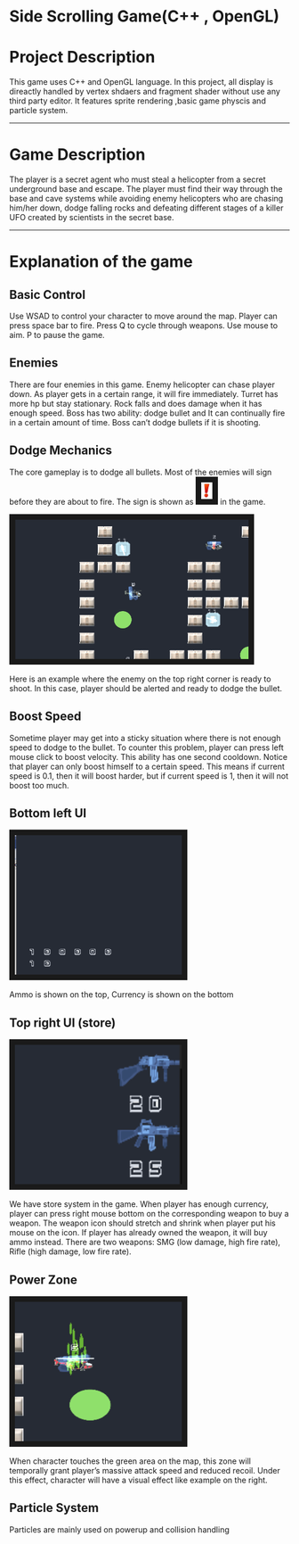 # Side Scrolling Game(C++ , OpenGL)

# Project Description
 This game uses C++ and OpenGL language. In this project, all display is direactly handled by vertex shdaers and fragment shader without use any third party editor. It features sprite rendering ,basic game physcis and particle system.

---

# Game Description
 The player is a secret agent who must steal a helicopter from a secret underground base and escape. The player must find their way through the base and cave systems while avoiding enemy helicopters who are chasing him/her down, dodge falling rocks and defeating different stages of a killer UFO created by scientists in the secret base. 

---

# Explanation of the game

## Basic Control	

Use WSAD to control your character to move around the map. Player can press space bar to fire. Press Q to cycle through weapons. Use mouse to aim. P to pause the game.

## Enemies

There are four enemies in this game. Enemy helicopter can chase player down. As player gets in a certain range, it will fire immediately. Turret has more hp but stay stationary. Rock falls and does damage when it has enough speed. Boss has two ability: dodge bullet and It can continually fire in a certain amount of time. Boss can’t dodge bullets if it is shooting.
 
## Dodge Mechanics	

The core gameplay is to dodge all bullets. Most of the enemies will sign before they are about to fire. The sign is shown as <img src="https://github.com/TrueFengTingGuo/C-Side-Scrolling-Game/blob/master/screenshot/dodgingmark.png" width="20" height="30" border="10" />    in the game. 

<img src="https://github.com/TrueFengTingGuo/C-Side-Scrolling-Game/blob/master/screenshot/dodgingscreenshot.png" width="420" height="250" border="10" /> 

Here is an example where the enemy on the top right corner is ready to shoot. In this case, player should be alerted and ready to dodge the bullet. 

## Boost Speed	

Sometime player may get into a sticky situation where there is not enough speed to dodge to the bullet. To counter this problem, player can press left mouse click to boost velocity. This ability has one second cooldown. Notice that player can only boost himself to a certain speed. This means if current speed is 0.1, then it will boost harder, but if current speed is 1, then it will not boost too much.

## Bottom left UI

<img src="https://github.com/TrueFengTingGuo/C-Side-Scrolling-Game/blob/master/screenshot/currency.png" width="300" height="250" border="10" /> 

Ammo is shown on the top, Currency is shown on the bottom


## Top right UI (store)

<img src="https://github.com/TrueFengTingGuo/C-Side-Scrolling-Game/blob/master/screenshot/store.png" width="300" height="250" border="10" /> 

We have store system in the game. When player has enough currency, player can press right mouse bottom on the corresponding weapon to buy a weapon. The weapon icon should stretch and shrink when player put his mouse on the icon. If player has already owned the weapon, it will buy ammo instead. There are two weapons: SMG (low damage, high fire rate), Rifle (high damage, low fire rate).

## Power Zone

<img src="https://github.com/TrueFengTingGuo/C-Side-Scrolling-Game/blob/master/screenshot/Powerup.png" width="300" height="250" border="10" /> 

When character touches the green area  on the map, this zone will temporally grant player’s massive attack speed and reduced recoil. Under this effect, character will have a visual effect like example on the right.


## Particle System

Particles are mainly used on powerup and collision handling


